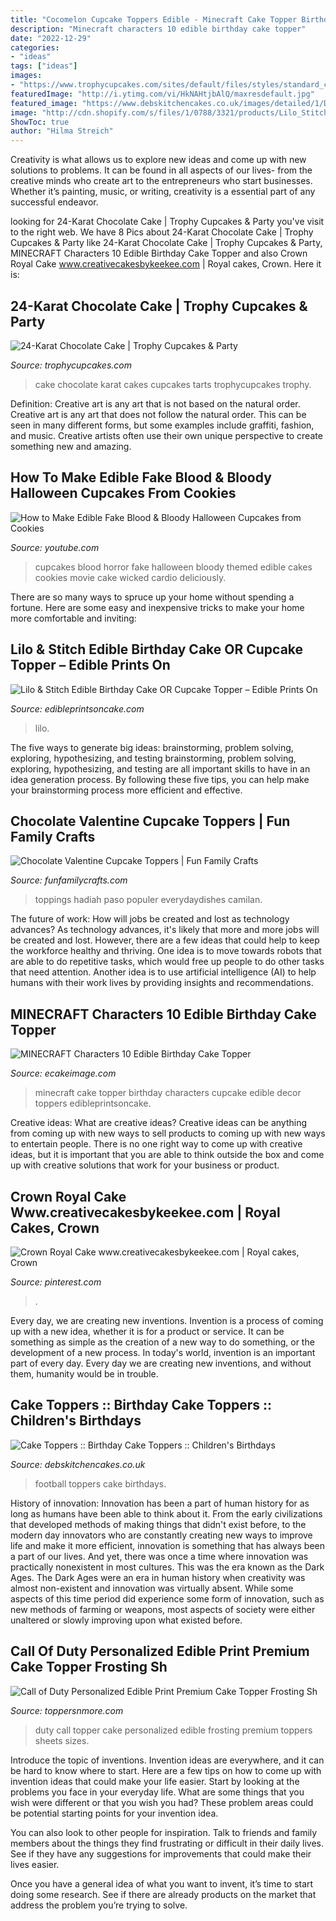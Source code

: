 ```yaml
---
title: "Cocomelon Cupcake Toppers Edible - Minecraft Cake Topper Birthday Characters Cupcake Edible Decor Toppers Edibleprintsoncake"
description: "Minecraft characters 10 edible birthday cake topper"
date: "2022-12-29"
categories:
- "ideas"
tags: ["ideas"]
images:
- "https://www.trophycupcakes.com/sites/default/files/styles/standard_cupcake_detail_zoom/public/cupcakes/cake-24-karat-chocolate.jpg?itok=kV_YK2UY"
featuredImage: "http://i.ytimg.com/vi/HkNAHtjbAlQ/maxresdefault.jpg"
featured_image: "https://www.debskitchencakes.co.uk/images/detailed/1/DSCF9408_dhjw-53.jpg"
image: "http://cdn.shopify.com/s/files/1/0788/3321/products/Lilo_Stitch_web_JPG_grande.jpg?v=1469994536"
ShowToc: true
author: "Hilma Streich"
---
```



Creativity is what allows us to explore new ideas and come up with new solutions to problems. It can be found in all aspects of our lives- from the creative minds who create art to the entrepreneurs who start businesses. Whether it’s painting, music, or writing, creativity is a essential part of any successful endeavor.

	

		
looking for 24-Karat Chocolate Cake | Trophy Cupcakes &amp; Party you've visit to the right web. We have 8 Pics about 24-Karat Chocolate Cake | Trophy Cupcakes &amp; Party like 24-Karat Chocolate Cake | Trophy Cupcakes &amp; Party, MINECRAFT Characters 10 Edible Birthday Cake Topper and also Crown Royal Cake www.creativecakesbykeekee.com | Royal cakes, Crown. Here it is:
		
    
## 24-Karat Chocolate Cake | Trophy Cupcakes &amp; Party

<img loading=lazy src="https://www.trophycupcakes.com/sites/default/files/styles/standard_cupcake_detail_zoom/public/cupcakes/cake-24-karat-chocolate.jpg?itok=kV_YK2UY" onerror="this.onerror=null;this.src='https://tse1.mm.bing.net/th?id=OIP.W0LZ0mhUygUOs7_LaHOwnAHaKI&amp;pid=15.1';" alt="24-Karat Chocolate Cake | Trophy Cupcakes &amp; Party">

_Source: trophycupcakes.com_

>cake chocolate karat cakes cupcakes tarts trophycupcakes trophy. 

	

Definition: Creative art is any art that is not based on the natural order.
Creative art is any art that does not follow the natural order. This can be seen in many different forms, but some examples include graffiti, fashion, and music. Creative artists often use their own unique perspective to create something new and amazing.

    
## How To Make Edible Fake Blood &amp; Bloody Halloween Cupcakes From Cookies

<img loading=lazy src="http://i.ytimg.com/vi/HkNAHtjbAlQ/maxresdefault.jpg" onerror="this.onerror=null;this.src='https://tse4.mm.bing.net/th?id=OIP.LAk_OznLuJeF_nigMdskEQHaEK&amp;pid=15.1';" alt="How to Make Edible Fake Blood &amp; Bloody Halloween Cupcakes from Cookies">

_Source: youtube.com_

>cupcakes blood horror fake halloween bloody themed edible cakes cookies movie cake wicked cardio deliciously. 

	

There are so many ways to spruce up your home without spending a fortune. Here are some easy and inexpensive tricks to make your home more comfortable and inviting:

    
## Lilo &amp; Stitch Edible Birthday Cake OR Cupcake Topper – Edible Prints On

<img loading=lazy src="http://cdn.shopify.com/s/files/1/0788/3321/products/Lilo_Stitch_web_JPG_grande.jpg?v=1469994536" onerror="this.onerror=null;this.src='https://tse3.mm.bing.net/th?id=OIP.LFzCHca6FL3NcBnseEzfHQAAAA&amp;pid=15.1';" alt="Lilo &amp; Stitch Edible Birthday Cake OR Cupcake Topper – Edible Prints On">

_Source: edibleprintsoncake.com_

>lilo. 

	

The five ways to generate big ideas: brainstorming, problem solving, exploring, hypothesizing, and testing
brainstorming, problem solving, exploring, hypothesizing, and testing are all important skills to have in an idea generation process. By following these five tips, you can help make your brainstorming process more efficient and effective.

    
## Chocolate Valentine Cupcake Toppers | Fun Family Crafts

<img loading=lazy src="https://funfamilycrafts.com/wp-content/uploads/2015/02/valentine-cupcake-toppers-everydaydishes_com-H.jpg" onerror="this.onerror=null;this.src='https://tse3.mm.bing.net/th?id=OIP._lt-m4Y8UMmTMVnDu4WQ-wHaE3&amp;pid=15.1';" alt="Chocolate Valentine Cupcake Toppers | Fun Family Crafts">

_Source: funfamilycrafts.com_

>toppings hadiah paso populer everydaydishes camilan. 

	

The future of work: How will jobs be created and lost as technology advances?
As technology advances, it's likely that more and more jobs will be created and lost. However, there are a few ideas that could help to keep the workforce healthy and thriving. One idea is to move towards robots that are able to do repetitive tasks, which would free up people to do other tasks that need attention. Another idea is to use artificial intelligence (AI) to help humans with their work lives by providing insights and recommendations.

    
## MINECRAFT Characters 10 Edible Birthday Cake Topper

<img loading=lazy src="https://cdn10.bigcommerce.com/s-wb36n7v/products/656/images/4342/Minecraft_Characters_10_cake_topper_JPG__93011.1460233106.800.1200.jpg?c=2" onerror="this.onerror=null;this.src='https://tse4.mm.bing.net/th?id=OIP.Tdh7d68zjzIaEGC9vgwYgAHaEs&amp;pid=15.1';" alt="MINECRAFT Characters 10 Edible Birthday Cake Topper">

_Source: ecakeimage.com_

>minecraft cake topper birthday characters cupcake edible decor toppers edibleprintsoncake. 

	

Creative ideas: What are creative ideas?
Creative ideas can be anything from coming up with new ways to sell products to coming up with new ways to entertain people. There is no one right way to come up with creative ideas, but it is important that you are able to think outside the box and come up with creative solutions that work for your business or product.

    
## Crown Royal Cake Www.creativecakesbykeekee.com | Royal Cakes, Crown

<img loading=lazy src="https://i.pinimg.com/736x/57/25/56/57255603e3f3d3d12750a0d97009ddd1--crown-royal-cake-royal-cakes.jpg" onerror="this.onerror=null;this.src='https://tse3.mm.bing.net/th?id=OIP.hvkVPkmNAfr434ZW6Hem_QHaHa&amp;pid=15.1';" alt="Crown Royal Cake www.creativecakesbykeekee.com | Royal cakes, Crown">

_Source: pinterest.com_

>. 

	

Every day, we are creating new inventions.
Invention is a process of coming up with a new idea, whether it is for a product or service. It can be something as simple as the creation of a new way to do something, or the development of a new process. In today's world, invention is an important part of every day. Every day we are creating new inventions, and without them, humanity would be in trouble.

    
## Cake Toppers :: Birthday Cake Toppers :: Children&#039;s Birthdays

<img loading=lazy src="https://www.debskitchencakes.co.uk/images/detailed/1/DSCF9408_dhjw-53.jpg" onerror="this.onerror=null;this.src='https://tse1.mm.bing.net/th?id=OIP._s8XDhk7jHB8mWUKKWcnUwHaHO&amp;pid=15.1';" alt="Cake Toppers :: Birthday Cake Toppers :: Children&#039;s Birthdays">

_Source: debskitchencakes.co.uk_

>football toppers cake birthdays. 

	

History of innovation:
Innovation has been a part of human history for as long as humans have been able to think about it. From the early civilizations that developed methods of making things that didn't exist before, to the modern day innovators who are constantly creating new ways to improve life and make it more efficient, innovation is something that has always been a part of our lives. And yet, there was once a time where innovation was practically nonexistent in most cultures. This was the era known as the Dark Ages.
The Dark Ages were an era in human history when creativity was almost non-existent and innovation was virtually absent. While some aspects of this time period did experience some form of innovation, such as new methods of farming or weapons, most aspects of society were either unaltered or slowly improving upon what existed before.

    
## Call Of Duty Personalized Edible Print Premium Cake Topper Frosting Sh

<img loading=lazy src="http://cdn.shopify.com/s/files/1/2985/9636/products/CallofDutySittingRound_1200x1200.jpg?v=1518035811" onerror="this.onerror=null;this.src='https://tse4.mm.bing.net/th?id=OIP.h9B7m_X9RuvQVWkLhNQWvgHaHa&amp;pid=15.1';" alt="Call of Duty Personalized Edible Print Premium Cake Topper Frosting Sh">

_Source: toppersnmore.com_

>duty call topper cake personalized edible frosting premium toppers sheets sizes. 

	

Introduce the topic of inventions.
Invention ideas are everywhere, and it can be hard to know where to start. Here are a few tips on how to come up with invention ideas that could make your life easier.
Start by looking at the problems you face in your everyday life. What are some things that you wish were different or that you wish you had? These problem areas could be potential starting points for your invention idea.

You can also look to other people for inspiration. Talk to friends and family members about the things they find frustrating or difficult in their daily lives. See if they have any suggestions for improvements that could make their lives easier.

Once you have a general idea of what you want to invent, it’s time to start doing some research. See if there are already products on the market that address the problem you’re trying to solve.

